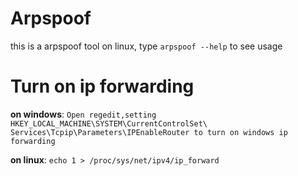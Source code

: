 # Arpspoof
this is a arpspoof tool on linux, type `arpspoof --help` to see usage

# Turn on ip forwarding
**on windows**: `Open regedit,setting HKEY_LOCAL_MACHINE\SYSTEM\CurrentControlSet\ Services\Tcpip\Parameters\IPEnableRouter to turn on windows ip forwarding`

**on linux**: `echo 1 > /proc/sys/net/ipv4/ip_forward`
